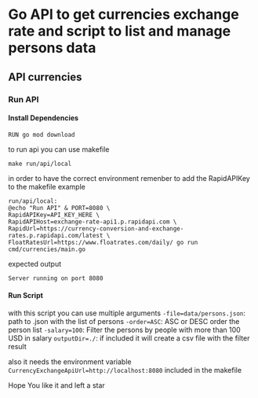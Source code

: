 # Go API to get currencies exchange rate and script to list and manage persons data

## API currencies 

### Run API 

#### Install Dependencies

    RUN go mod download

to run api you can use makefile

    make run/api/local

in order to have the correct environment remenber to add the RapidAPIKey to the makefile
example

    run/api/local:
	@echo "Run API" & PORT=8080 \
	RapidAPIKey=API_KEY_HERE \
	RapidAPIHost=exchange-rate-api1.p.rapidapi.com \
	RapidUrl=https://currency-conversion-and-exchange-rates.p.rapidapi.com/latest \
	FloatRatesUrl=https://www.floatrates.com/daily/ go run cmd/currencies/main.go

expected output

    Server running on port 8080

#### Run Script

with this script you can use multiple arguments 
`-file=data/persons.json`: path to .json with the list of persons
`-order=ASC`: ASC or DESC order the person list 
`-salary=100`: Filter the persons by people with more than 100 USD in salary
`outputDir=./`: if included it will create a csv file with the filter result 

also it needs the environment variable `CurrencyExchangeApiUrl=http://localhost:8080` included in the makefile

Hope You like it and left a star
